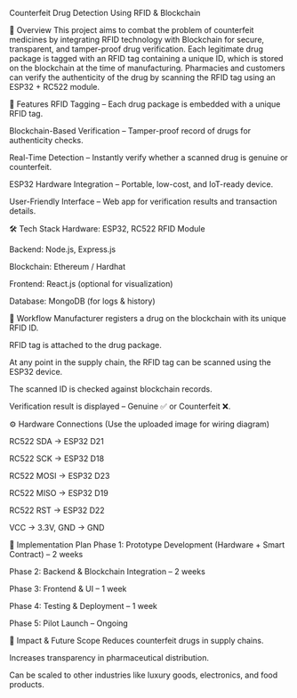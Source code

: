 Counterfeit Drug Detection Using RFID & Blockchain

📌 Overview
This project aims to combat the problem of counterfeit medicines by integrating RFID technology with Blockchain for secure, transparent, and tamper-proof drug verification. Each legitimate drug package is tagged with an RFID tag containing a unique ID, which is stored on the blockchain at the time of manufacturing. Pharmacies and customers can verify the authenticity of the drug by scanning the RFID tag using an ESP32 + RC522 module.

🚀 Features
RFID Tagging – Each drug package is embedded with a unique RFID tag.

Blockchain-Based Verification – Tamper-proof record of drugs for authenticity checks.

Real-Time Detection – Instantly verify whether a scanned drug is genuine or counterfeit.

ESP32 Hardware Integration – Portable, low-cost, and IoT-ready device.

User-Friendly Interface – Web app for verification results and transaction details.

🛠 Tech Stack
Hardware: ESP32, RC522 RFID Module

Backend: Node.js, Express.js

Blockchain: Ethereum / Hardhat

Frontend: React.js (optional for visualization)

Database: MongoDB (for logs & history)

🔄 Workflow
Manufacturer registers a drug on the blockchain with its unique RFID ID.

RFID tag is attached to the drug package.

At any point in the supply chain, the RFID tag can be scanned using the ESP32 device.

The scanned ID is checked against blockchain records.

Verification result is displayed – Genuine ✅ or Counterfeit ❌.

⚙️ Hardware Connections
(Use the uploaded image for wiring diagram)

RC522 SDA → ESP32 D21

RC522 SCK → ESP32 D18

RC522 MOSI → ESP32 D23

RC522 MISO → ESP32 D19

RC522 RST → ESP32 D22

VCC → 3.3V, GND → GND

📅 Implementation Plan
Phase 1: Prototype Development (Hardware + Smart Contract) – 2 weeks

Phase 2: Backend & Blockchain Integration – 2 weeks

Phase 3: Frontend & UI – 1 week

Phase 4: Testing & Deployment – 1 week

Phase 5: Pilot Launch – Ongoing

🎯 Impact & Future Scope
Reduces counterfeit drugs in supply chains.

Increases transparency in pharmaceutical distribution.

Can be scaled to other industries like luxury goods, electronics, and food products.

